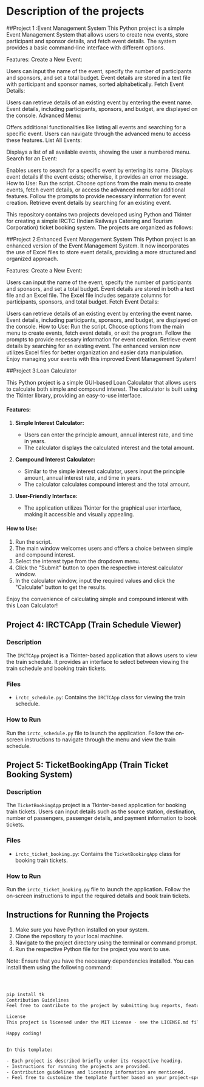 # Description of the projects 

##Project 1 :Event Management System
This Python project is a simple Event Management System that allows users to create new events, store participant and sponsor details, and fetch event details. The system provides a basic command-line interface with different options.

Features:
Create a New Event:

Users can input the name of the event, specify the number of participants and sponsors, and set a total budget.
Event details are stored in a text file with participant and sponsor names, sorted alphabetically.
Fetch Event Details:

Users can retrieve details of an existing event by entering the event name.
Event details, including participants, sponsors, and budget, are displayed on the console.
Advanced Menu:

Offers additional functionalities like listing all events and searching for a specific event.
Users can navigate through the advanced menu to access these features.
List All Events:

Displays a list of all available events, showing the user a numbered menu.
Search for an Event:

Enables users to search for a specific event by entering its name.
Displays event details if the event exists; otherwise, it provides an error message.
How to Use:
Run the script.
Choose options from the main menu to create events, fetch event details, or access the advanced menu for additional features.
Follow the prompts to provide necessary information for event creation.
Retrieve event details by searching for an existing event.

This repository contains two projects developed using Python and Tkinter for creating a simple IRCTC (Indian Railways Catering and Tourism Corporation) ticket booking system. The projects are organized as follows:



##Project 2:Enhanced Event Management System
This Python project is an enhanced version of the Event Management System. It now incorporates the use of Excel files to store event details, providing a more structured and organized approach.

Features:
Create a New Event:

Users can input the name of the event, specify the number of participants and sponsors, and set a total budget.
Event details are stored in both a text file and an Excel file.
The Excel file includes separate columns for participants, sponsors, and total budget.
Fetch Event Details:

Users can retrieve details of an existing event by entering the event name.
Event details, including participants, sponsors, and budget, are displayed on the console.
How to Use:
Run the script.
Choose options from the main menu to create events, fetch event details, or exit the program.
Follow the prompts to provide necessary information for event creation.
Retrieve event details by searching for an existing event.
The enhanced version now utilizes Excel files for better organization and easier data manipulation. Enjoy managing your events with this improved Event Management System!


##Project 3:Loan Calculator

This Python project is a simple GUI-based Loan Calculator that allows users to calculate both simple and compound interest. The calculator is built using the Tkinter library, providing an easy-to-use interface.

#### Features:

1. **Simple Interest Calculator:**
   - Users can enter the principle amount, annual interest rate, and time in years.
   - The calculator displays the calculated interest and the total amount.

2. **Compound Interest Calculator:**
   - Similar to the simple interest calculator, users input the principle amount, annual interest rate, and time in years.
   - The calculator calculates compound interest and the total amount.

3. **User-Friendly Interface:**
   - The application utilizes Tkinter for the graphical user interface, making it accessible and visually appealing.

#### How to Use:

1. Run the script.
2. The main window welcomes users and offers a choice between simple and compound interest.
3. Select the interest type from the dropdown menu.
4. Click the "Submit" button to open the respective interest calculator window.
5. In the calculator window, input the required values and click the "Calculate" button to get the results.

Enjoy the convenience of calculating simple and compound interest with this Loan Calculator!



## Project 4: IRCTCApp (Train Schedule Viewer)

### Description
The `IRCTCApp` project is a Tkinter-based application that allows users to view the train schedule. It provides an interface to select between viewing the train schedule and booking train tickets.

### Files
- `irctc_schedule.py`: Contains the `IRCTCApp` class for viewing the train schedule.

### How to Run
Run the `irctc_schedule.py` file to launch the application. Follow the on-screen instructions to navigate through the menu and view the train schedule.



## Project 5: TicketBookingApp (Train Ticket Booking System)

### Description
The `TicketBookingApp` project is a Tkinter-based application for booking train tickets. Users can input details such as the source station, destination, number of passengers, passenger details, and payment information to book tickets.

### Files
- `irctc_ticket_booking.py`: Contains the `TicketBookingApp` class for booking train tickets.

### How to Run
Run the `irctc_ticket_booking.py` file to launch the application. Follow the on-screen instructions to input the required details and book train tickets.

## Instructions for Running the Projects

1. Make sure you have Python installed on your system.
2. Clone the repository to your local machine.
3. Navigate to the project directory using the terminal or command prompt.
4. Run the respective Python file for the project you want to use.

Note: Ensure that you have the necessary dependencies installed. You can install them using the following command:
```bash



pip install tk
Contribution Guidelines
Feel free to contribute to the project by submitting bug reports, feature requests, or directly contributing code through pull requests. Please follow the guidelines in the CONTRIBUTING.md file.

License
This project is licensed under the MIT License - see the LICENSE.md file for details.

Happy coding!


In this template:

- Each project is described briefly under its respective heading.
- Instructions for running the projects are provided.
- Contribution guidelines and licensing information are mentioned.
- Feel free to customize the template further based on your project-specific details and preferences.

